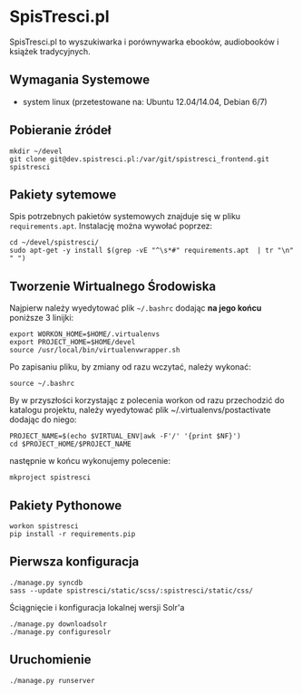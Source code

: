 SpisTresci.pl
=================

SpisTresci.pl to wyszukiwarka i porównywarka ebooków, audiobooków i książek tradycyjnych. 

Wymagania Systemowe
-------------------
- system linux (przetestowane na: Ubuntu 12.04/14.04, Debian 6/7)


Pobieranie źródeł
----------


    mkdir ~/devel
    git clone git@dev.spistresci.pl:/var/git/spistresci_frontend.git spistresci


Pakiety sytemowe
----------

Spis potrzebnych pakietów systemowych znajduje się w pliku `requirements.apt`. Instalację można wywołać poprzez:

    cd ~/devel/spistresci/
    sudo apt-get -y install $(grep -vE "^\s*#" requirements.apt  | tr "\n" " ")


Tworzenie Wirtualnego Środowiska
--------------------------------

Najpierw należy wyedytować plik `~/.bashrc` dodając **na jego końcu** poniższe 3 linijki:


    export WORKON_HOME=$HOME/.virtualenvs
    export PROJECT_HOME=$HOME/devel
    source /usr/local/bin/virtualenvwrapper.sh

Po zapisaniu pliku, by zmiany od razu wczytać, należy wykonać:

    source ~/.bashrc


By w przyszłości korzystając z polecenia workon od razu przechodzić do katalogu projektu, należy wyedytować plik ~/.virtualenvs/postactivate dodając do niego:

    PROJECT_NAME=$(echo $VIRTUAL_ENV|awk -F'/' '{print $NF}')
    cd $PROJECT_HOME/$PROJECT_NAME

następnie w końcu wykonujemy polecenie:

    mkproject spistresci

Pakiety Pythonowe
-----------------

    workon spistresci
    pip install -r requirements.pip
    
    
Pierwsza konfiguracja
---------------------

    ./manage.py syncdb
    sass --update spistresci/static/scss/:spistresci/static/css/
    
Ściągnięcie i konfiguracja lokalnej wersji Solr'a    

    ./manage.py downloadsolr
    ./manage.py configuresolr
    

Uruchomienie
------------

    ./manage.py runserver
    
